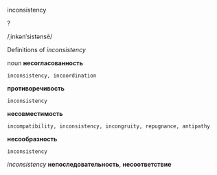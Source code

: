 inconsistency

?

/ˌinkənˈsistənsē/

Definitions of _inconsistency_

noun
**несогласованность**

    inconsistency, incoordination
**противоречивость**

    inconsistency
**несовместимость**

    incompatibility, inconsistency, incongruity, repugnance, antipathy
**несообразность**

    inconsistency

_inconsistency_
**непоследовательность**, **несоответствие**